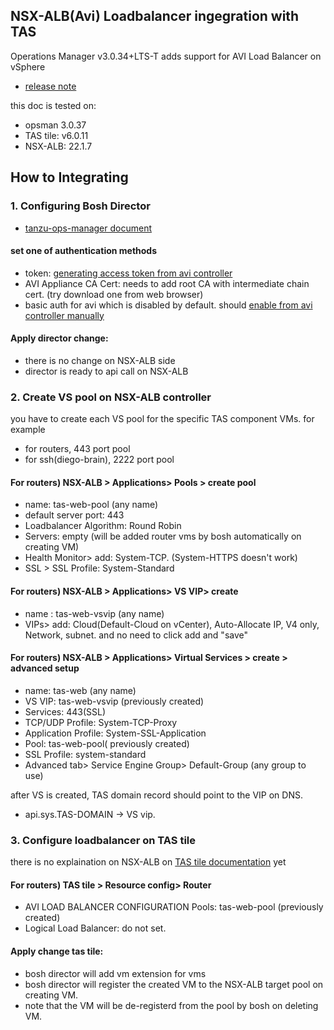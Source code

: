 ## NSX-ALB(Avi) Loadbalancer ingegration with TAS
Operations Manager v3.0.34+LTS-T adds support for AVI Load Balancer on vSphere
- [release note](https://techdocs.broadcom.com/us/en/vmware-tanzu/platform/tanzu-operations-manager/3-0/tanzu-ops-manager/release-notes.html)

this doc is tested on:
- opsman 3.0.37
- TAS tile: v6.0.11
- NSX-ALB: 22.1.7


## How to Integrating

### 1. Configuring Bosh Director 
- [tanzu-ops-manager document](https://techdocs.broadcom.com/us/en/vmware-tanzu/platform/tanzu-operations-manager/3-0/tanzu-ops-manager/vsphere-config.html)
#### set one of authentication methods
- token: [generating access token from avi controller](https://techdocs.broadcom.com/us/en/vmware-security-load-balancing/avi-load-balancer/avi-load-balancer/30-2/vmware-avi-load-balancer-administration-guide/vmware-nsx-advanced-load-balancer-administration-guide-30-2--ditamap/user-authentication-and-authorization/generate-the-authorization-token.html)
- AVI Appliance CA Cert: needs to add root CA with intermediate chain cert. (try download one from web browser)
- basic auth for avi which is disabled by default. should [enable from avi controller manually](https://techdocs.broadcom.com/us/en/vmware-security-load-balancing/avi-load-balancer/avi-load-balancer/30-2/vmware-avi-load-balancer-administration-guide/vmware-nsx-advanced-load-balancer-administration-guide-30-2--ditamap/user-authentication-and-authorization/http-basic-auth-for-api-queries.html)

#### Apply director change:
- there is no change on NSX-ALB side
- director is ready to api call on NSX-ALB


### 2. Create VS pool on NSX-ALB controller
you have to create each VS pool for the specific TAS component VMs. for example
- for routers, 443 port pool
- for ssh(diego-brain), 2222 port pool

#### For routers) NSX-ALB > Applications> Pools > create pool
- name: tas-web-pool (any name)
- default server port: 443
- Loadbalancer Algorithm: Round Robin
- Servers: empty (will be added router vms by bosh automatically on creating VM)
- Health Monitor> add: System-TCP. (System-HTTPS doesn't work)
- SSL > SSL Profile: System-Standard

#### For routers) NSX-ALB > Applications> VS VIP> create
- name : tas-web-vsvip (any name)
- VIPs> add: Cloud(Default-Cloud on vCenter), Auto-Allocate IP, V4 only, Network, subnet. and no  need to click add and "save"

#### For routers) NSX-ALB > Applications> Virtual Services > create > advanced setup
- name: tas-web (any name)
- VS VIP: tas-web-vsvip (previously created)
- Services: 443(SSL)
- TCP/UDP Profile: System-TCP-Proxy
- Application Profile: System-SSL-Application
- Pool: tas-web-pool( previously created)
- SSL Profile: system-standard
- Advanced tab> Service Engine Group> Default-Group (any group to use)

after VS is created, TAS domain record should point to the VIP on DNS.
- api.sys.TAS-DOMAIN -> VS vip.
### 3. Configure loadbalancer on TAS tile
there is no explaination on NSX-ALB on [TAS tile documentation](https://techdocs.broadcom.com/us/en/vmware-tanzu/platform/tanzu-platform-for-cloud-foundry/6-0/tpcf/configure-lb.html) yet

#### For routers) TAS tile > Resource config> Router
- AVI LOAD BALANCER CONFIGURATION Pools: tas-web-pool (previously created)
- Logical Load Balancer: do not set.
  
#### Apply change tas tile:
- bosh director will add vm extension for vms
- bosh director will register the created VM to the NSX-ALB target pool on creating VM.
- note that the VM will be de-registerd from the pool by bosh on deleting VM.
